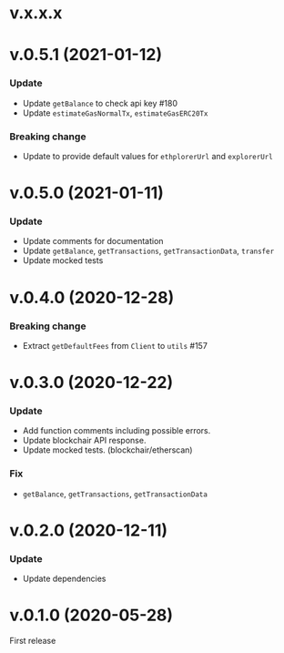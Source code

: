 # v.x.x.x

# v.0.5.1 (2021-01-12)

### Update

- Update `getBalance` to check api key #180
- Update `estimateGasNormalTx`, `estimateGasERC20Tx`

### Breaking change

- Update to provide default values for `ethplorerUrl` and `explorerUrl`

# v.0.5.0 (2021-01-11)

### Update

- Update comments for documentation
- Update `getBalance`, `getTransactions`, `getTransactionData`, `transfer`
- Update mocked tests

# v.0.4.0 (2020-12-28)

### Breaking change

- Extract `getDefaultFees` from `Client` to `utils` #157

# v.0.3.0 (2020-12-22)

### Update

- Add function comments including possible errors.
- Update blockchair API response.
- Update mocked tests. (blockchair/etherscan)

### Fix

- `getBalance`, `getTransactions`, `getTransactionData`

# v.0.2.0 (2020-12-11)

### Update

- Update dependencies

# v.0.1.0 (2020-05-28)

First release
